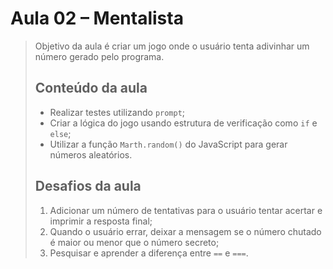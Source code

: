 # Aula 02 – Mentalista  
>  
>  Objetivo da aula é criar um jogo onde o usuário tenta adivinhar um número gerado pelo programa.  
> ## Conteúdo da aula  
> - Realizar testes utilizando `prompt`;  
> - Criar a lógica do jogo usando estrutura de verificação como `if` e `else`;  
> - Utilizar a função `Marth.random()` do JavaScript para gerar números aleatórios.  
>  
> ## Desafios da aula
> 1. Adicionar um número de tentativas para o usuário tentar acertar e imprimir a resposta final;
> 2. Quando o usuário errar, deixar a mensagem se o número chutado é maior ou menor que o número secreto;
> 3. Pesquisar e aprender a diferença entre `==` e `===`.